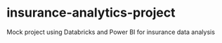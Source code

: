 # insurance-analytics-project
Mock project using Databricks and Power BI for insurance data analysis
